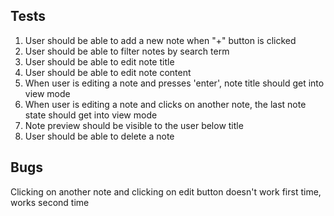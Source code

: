## Tests

1. User should be able to add a new note when "+" button is clicked
2. User should be able to filter notes by search term
3. User should be able to edit note title
4. User should be able to edit note content
5. When user is editing a note and presses 'enter', note title should get into view mode
6. When user is editing a note and clicks on another note, the last note state should get into view mode
7. Note preview should be visible to the user below title
8. User should be able to delete a note

## Bugs

Clicking on another note and clicking on edit button doesn't work first time, works second time